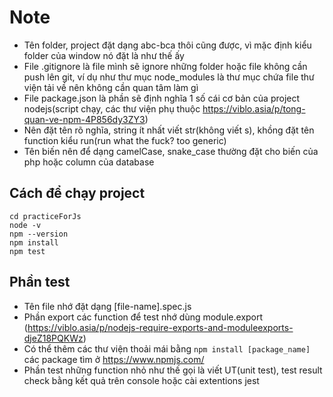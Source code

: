 # Note

- Tên folder, project đặt dạng abc-bca thôi cũng được, vì mặc định kiểu folder của window nó đặt là như thế ấy
- File .gitignore là file mình sẽ ignore những folder hoặc file không cần push lên git, ví dụ như thư mục node_modules là thư mục chứa file thư viện tải về nên không cần quan tâm làm gì
- File package.json là phần sẽ định nghĩa 1 số cái cơ bản của project nodejs(script chạy, các thư viện phụ thuộc https://viblo.asia/p/tong-quan-ve-npm-4P856dy3ZY3)
- Nên đặt tên rõ nghĩa, string ít nhất viết str(không viết s), khồng đặt tên function kiểu run(run what the fuck? too generic)
- Tên biến nên để dạng camelCase, snake_case thường đặt cho biến của php hoặc column của database

## Cách để chạy project

```
cd practiceForJs
node -v
npm --version
npm install
npm test
```

## Phần test

- Tên file nhớ đặt dạng [file-name].spec.js
- Phần export các function để test nhớ dùng module.export (https://viblo.asia/p/nodejs-require-exports-and-moduleexports-djeZ18PQKWz)
- Có thể thêm các thư viện thoải mái bằng `npm install [package_name]` các package tìm ở https://www.npmjs.com/
- Phần test những function nhỏ như thế gọi là viết UT(unit test), test result check bằng kết quả trên console hoặc cài extentions jest
